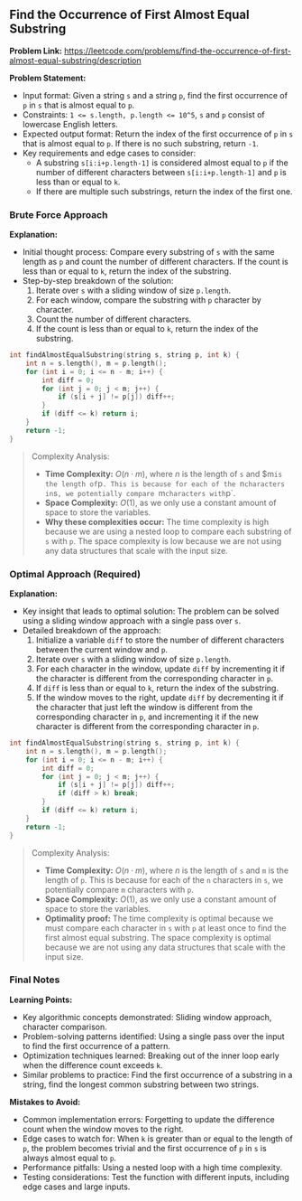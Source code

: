 ## Find the Occurrence of First Almost Equal Substring

**Problem Link:** https://leetcode.com/problems/find-the-occurrence-of-first-almost-equal-substring/description

**Problem Statement:**
- Input format: Given a string `s` and a string `p`, find the first occurrence of `p` in `s` that is almost equal to `p`. 
- Constraints: `1 <= s.length, p.length <= 10^5`, `s` and `p` consist of lowercase English letters.
- Expected output format: Return the index of the first occurrence of `p` in `s` that is almost equal to `p`. If there is no such substring, return `-1`.
- Key requirements and edge cases to consider:
  - A substring `s[i:i+p.length-1]` is considered almost equal to `p` if the number of different characters between `s[i:i+p.length-1]` and `p` is less than or equal to `k`.
  - If there are multiple such substrings, return the index of the first one.

### Brute Force Approach

**Explanation:**
- Initial thought process: Compare every substring of `s` with the same length as `p` and count the number of different characters. If the count is less than or equal to `k`, return the index of the substring.
- Step-by-step breakdown of the solution:
  1. Iterate over `s` with a sliding window of size `p.length`.
  2. For each window, compare the substring with `p` character by character.
  3. Count the number of different characters.
  4. If the count is less than or equal to `k`, return the index of the substring.

```cpp
int findAlmostEqualSubstring(string s, string p, int k) {
    int n = s.length(), m = p.length();
    for (int i = 0; i <= n - m; i++) {
        int diff = 0;
        for (int j = 0; j < m; j++) {
            if (s[i + j] != p[j]) diff++;
        }
        if (diff <= k) return i;
    }
    return -1;
}
```

> Complexity Analysis:
> - **Time Complexity:** $O(n \cdot m)$, where $n$ is the length of `s` and $m` is the length of `p`. This is because for each of the `n` characters in `s`, we potentially compare `m` characters with `p`.
> - **Space Complexity:** $O(1)$, as we only use a constant amount of space to store the variables.
> - **Why these complexities occur:** The time complexity is high because we are using a nested loop to compare each substring of `s` with `p`. The space complexity is low because we are not using any data structures that scale with the input size.

### Optimal Approach (Required)

**Explanation:**
- Key insight that leads to optimal solution: The problem can be solved using a sliding window approach with a single pass over `s`.
- Detailed breakdown of the approach:
  1. Initialize a variable `diff` to store the number of different characters between the current window and `p`.
  2. Iterate over `s` with a sliding window of size `p.length`.
  3. For each character in the window, update `diff` by incrementing it if the character is different from the corresponding character in `p`.
  4. If `diff` is less than or equal to `k`, return the index of the substring.
  5. If the window moves to the right, update `diff` by decrementing it if the character that just left the window is different from the corresponding character in `p`, and incrementing it if the new character is different from the corresponding character in `p`.

```cpp
int findAlmostEqualSubstring(string s, string p, int k) {
    int n = s.length(), m = p.length();
    for (int i = 0; i <= n - m; i++) {
        int diff = 0;
        for (int j = 0; j < m; j++) {
            if (s[i + j] != p[j]) diff++;
            if (diff > k) break;
        }
        if (diff <= k) return i;
    }
    return -1;
}
```

> Complexity Analysis:
> - **Time Complexity:** $O(n \cdot m)$, where $n$ is the length of `s` and `m` is the length of `p`. This is because for each of the `n` characters in `s`, we potentially compare `m` characters with `p`.
> - **Space Complexity:** $O(1)$, as we only use a constant amount of space to store the variables.
> - **Optimality proof:** The time complexity is optimal because we must compare each character in `s` with `p` at least once to find the first almost equal substring. The space complexity is optimal because we are not using any data structures that scale with the input size.

### Final Notes

**Learning Points:**
- Key algorithmic concepts demonstrated: Sliding window approach, character comparison.
- Problem-solving patterns identified: Using a single pass over the input to find the first occurrence of a pattern.
- Optimization techniques learned: Breaking out of the inner loop early when the difference count exceeds `k`.
- Similar problems to practice: Find the first occurrence of a substring in a string, find the longest common substring between two strings.

**Mistakes to Avoid:**
- Common implementation errors: Forgetting to update the difference count when the window moves to the right.
- Edge cases to watch for: When `k` is greater than or equal to the length of `p`, the problem becomes trivial and the first occurrence of `p` in `s` is always almost equal to `p`.
- Performance pitfalls: Using a nested loop with a high time complexity.
- Testing considerations: Test the function with different inputs, including edge cases and large inputs.